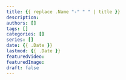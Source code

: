 ```yaml
---
title: {{ replace .Name "-" " " | title }}
description:
authors: []
tags: []
categories: []
series: []
date: {{ .Date }}
lastmod: {{ .Date }}
featuredVideo:
featuredImage:
draft: false
---
```

